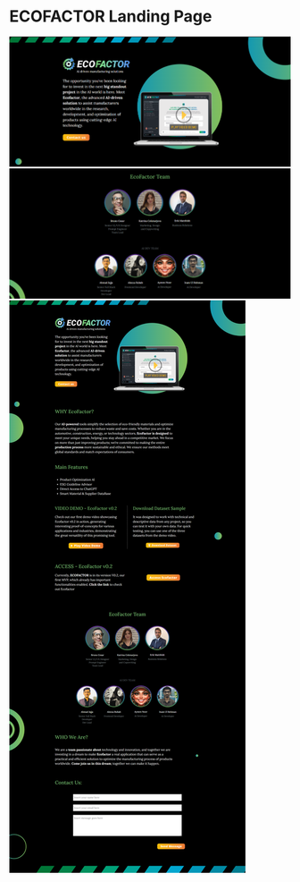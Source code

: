 # ECOFACTOR Landing Page


![Home Page](1st.PNG)
![Features Section](2nd.PNG)
![Contact Section](screencapture-ecofactorsite-netlify-app-2024-10-07-10_29_08.png)
